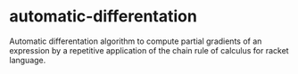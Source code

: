 # automatic-differentation
Automatic differentation algorithm to compute partial gradients of an expression by a repetitive application of the chain rule of calculus for racket language.
